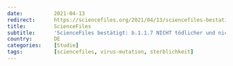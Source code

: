 ```yaml
---
date:          2021-04-13
redirect:      https://sciencefiles.org/2021/04/13/sciencefiles-bestatigt-b-1-1-7-nicht-todlicher-und-nicht-ansteckender-als-andere-varianten-von-sars-cov-2-neue-studien/
title:         ScienceFiles
subtitle:      'ScienceFiles bestätigt: b.1.1.7 NICHT tödlicher und nicht ansteckender als andere Varianten von SARS-CoV-2 [Neue Studien]'
country:       DE
categories:    [Studie]
tags:          [sciencefiles, virus-mutation, sterblichkeit]
---
```

